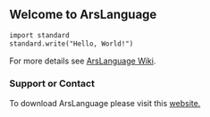 ## Welcome to ArsLanguage

```markdown
import standard
standard.write("Hello, World!")
```

For more details see [ArsLanguage Wiki](https://github.com/emailsend/ArsLanguage/wiki).
### Support or Contact

To download ArsLanguage please visit this [website.](https://github.com/emailsend/ArsLanguage/releases/tag/v1.02)
